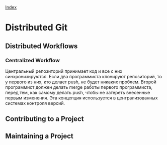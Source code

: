 [Index](README.md)

Distributed Git
===============


Distributed Workflows
---------------------

### Centralized Workflow

Центральный репозиторий принимает код и все с них синхронизируются. Если два программиста клонируют репозиторий, то у первого из них, кто делает push, не будет никаких проблем. Второй программист должен делать merge работы первого программиста, перед тем, как самому делать push, чтобы не затереть внесенные первым изменения. Эта концепция используется в централизованных системах контроля версий.


Contributing to a Project
-------------------------


Maintaining a Project
---------------------
